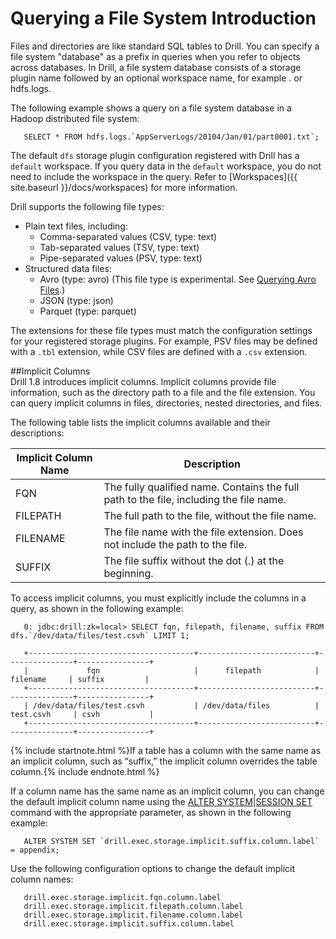 # Querying a File System Introduction
Files and directories are like standard SQL tables to Drill. You can specify a
file system "database" as a prefix in queries when you refer to objects across
databases. In Drill, a file system database consists of a storage plugin name
followed by an optional workspace name, for example <storage
plugin>.<workspace> or hdfs.logs.

The following example shows a query on a file system database in a Hadoop
distributed file system:

       SELECT * FROM hdfs.logs.`AppServerLogs/20104/Jan/01/part0001.txt`;

The default `dfs` storage plugin configuration registered with Drill has a
`default` workspace. If you query data in the `default` workspace, you do not
need to include the workspace in the query. Refer to
[Workspaces]({{ site.baseurl }}/docs/workspaces) for
more information.

Drill supports the following file types:

  * Plain text files, including:
    * Comma-separated values (CSV, type: text)
    * Tab-separated values (TSV, type: text)
    * Pipe-separated values (PSV, type: text)
  * Structured data files:
    * Avro (type: avro) (This file type is experimental. See [Querying Avro Files]({{site.baseurl}}/docs/querying-avro-files/).)
    * JSON (type: json)
    * Parquet (type: parquet)

The extensions for these file types must match the configuration settings for
your registered storage plugins. For example, PSV files may be defined with a
`.tbl` extension, while CSV files are defined with a `.csv` extension.  

##Implicit Columns  
Drill 1.8 introduces implicit columns. Implicit columns provide file information, such as the directory path to a file and the file extension. You can query implicit columns in files, directories, nested directories, and files. 

The following table lists the implicit columns available and their descriptions:  
  
| Implicit   Column Name | Description                                                                                |
|------------------------|--------------------------------------------------------------------------------------------|
| FQN                    | The   fully qualified name. Contains the full path to the file, including the file   name. |
| FILEPATH               | The   full path to the file, without the file name.                                        |
| FILENAME               | The   file name with the file extension. Does not include the path to the file.            |
| SUFFIX                 | The   file suffix without the dot (.) at the beginning.                                    |  

To access implicit columns, you must explicitly include the columns in a query, as shown in the following example:  

       0: jdbc:drill:zk=local> SELECT fqn, filepath, filename, suffix FROM dfs.`/dev/data/files/test.csvh` LIMIT 1;  
       
       +-------------------------------------+--------------------------+---------------+----------------+
       |             fqn                     |      filepath            |  filename     | suffix         |
       +-------------------------------------+--------------------------+---------------+----------------+
       | /dev/data/files/test.csvh           | /dev/data/files          | test.csvh     | csvh           |
       +-------------------------------------+--------------------------+---------------+----------------+   

{% include startnote.html %}If a table has a column with the same name as an implicit column, such as “suffix,” the implicit column overrides the table column.{% include endnote.html %} 

If a column name has the same name as an implicit column, you can change the default implicit column name using the [ALTER SYSTEM|SESSION SET]({{site.baseurl}}/docs/alter-system/) command with the appropriate parameter, as shown in the following example:  

       ALTER SYSTEM SET `drill.exec.storage.implicit.suffix.column.label` = appendix;  

Use the following configuration options to change the default implicit column names:  

       drill.exec.storage.implicit.fqn.column.label
       drill.exec.storage.implicit.filepath.column.label
       drill.exec.storage.implicit.filename.column.label
       drill.exec.storage.implicit.suffix.column.label
 




